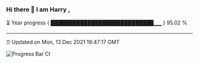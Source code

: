 ### Hi there 👋 I am Harry , 

⏳ Year progress { ████████████████████████████▁▁ } 95.02 %

---

⏰ Updated on Mon, 13 Dec 2021 19:47:17 GMT

![Progress Bar CI](https://github.com/duykhang68/duykhang68/workflows/Progress%20Bar%20CI/badge.svg)

